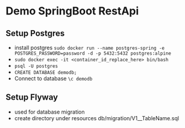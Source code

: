 # Demo SpringBoot RestApi

## Setup Postgres

- install
  postgres `sudo docker run --name postgres-spring -e POSTGRES_PASSWORD=password -d -p 5432:5432 postgres:alpine`
- `sudo docker exec -it <container_id_replace_here> bin/bash`
- `psql -U postgres`
- `CREATE DATABASE demodb;`
- Connect to database `\c demodb`

## Setup Flyway

- used for database migration
- create directory under resources db/migration/V1__TableName.sql